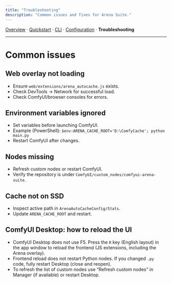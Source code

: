 ```yaml
---
title: "Troubleshooting"
description: "Common issues and fixes for Arena Suite."
---
```


[Overview](index.md) · [Quickstart](quickstart.md) · [CLI](cli.md) · [Configuration](config.md) · **Troubleshooting**

---

# Common issues

## Web overlay not loading
- Ensure `web/extensions/arena_autocache.js` exists.
- Check DevTools → Network for successful load.
- Check ComfyUI/browser consoles for errors.

## Environment variables ignored
- Set variables before launching ComfyUI.
- Example (PowerShell): `$env:ARENA_CACHE_ROOT='D:\ComfyCache'; python main.py`
- Restart ComfyUI after changes.

## Nodes missing
- Refresh custom nodes or restart ComfyUI.
- Verify the repository is under `ComfyUI/custom_nodes/comfyui-arena-suite`.

## Cache not on SSD
- Inspect active path in `ArenaAutoCacheConfig/Stats`.
- Update `ARENA_CACHE_ROOT` and restart.

## ComfyUI Desktop: how to reload the UI
- ComfyUI Desktop does not use F5. Press the `R` key (English layout) in the app window to reload the frontend (JS extensions, including the Arena overlay).
- Frontend reload does not restart Python nodes. If you changed `.py` code, fully restart Desktop (close and reopen).
- To refresh the list of custom nodes use “Refresh custom nodes” in Manager (if available) or restart Desktop.
